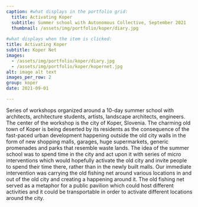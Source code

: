 ```yaml
---
caption: #what displays in the portfolio grid:
  title: Activating Koper
  subtitle: Summer school with Autonomous Collective, September 2021
  thumbnail: /assets/img/portfolio/koper/diary.jpg
  
#what displays when the item is clicked:
title: Activating Koper
subtitle: Koper Net
images:
  - /assets/img/portfolio/koper/diary.jpg
  - /assets/img/portfolio/koper/kopernet.jpg
alt: image alt text
images_per_row: 2
group: koper
date: 2021-09-01

---
```

Series of workshops organized around a 10-day summer school with architects, architecture students, artists, landscape architects, engineers. The center of the workshop is the city of Koper, Slovenia. The charming old town of Koper is being deserted by its residents as the consequence of the fast-paced urban development happening outside the old city walls in the form of new shopping malls, garages, huge supermarkets, generic promenades and parks that resemble waste lands. The idea of the summer school was to spend time in the city and act upon it with series of micro interventions which would hopefully activate the old city and invite people to spend their time there, rather than in the newly built malls. Our immediate intervention was carrying the old fishing net around various locations in and out of the old city and creating a happening around it. The old fishing net served as a metaphor for a public pavilion which could host different activities and it could be transportable in order to activate different locations around the city.
